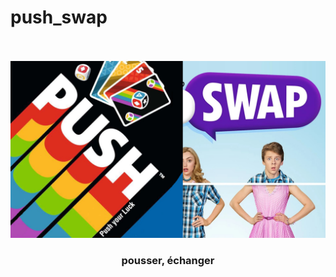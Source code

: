 # push_swap


<div align="center">
  <br>
  <br>
  <img src=https://github.com/barondugroove/push_swap/blob/main/srcs/push%20swap.jpg>
  <br>
  <h3>pousser, échanger</h3>
</div>
